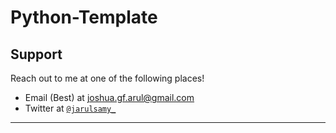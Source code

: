 # Python-Template

## Support

Reach out to me at one of the following places!

-   Email (Best) at joshua.gf.arul@gmail.com
-   Twitter at <a href="http://twitter.com/jarulsamy_" target="_blank">`@jarulsamy_`</a>

* * *
